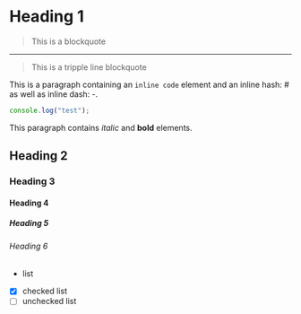 # Heading 1

> This is a blockquote

---

> This is a 
> tripple line
> blockquote

This is a paragraph containing an `inline code` element and an inline hash: # as well as inline dash: -.

```js
console.log("test");
```

This paragraph contains _italic_ and **bold** elements.

## Heading 2

### Heading 3

#### Heading 4

##### Heading 5

###### Heading 6

- list
- [x] checked list
- [ ] unchecked list
